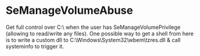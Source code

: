 # SeManageVolumeAbuse

Get full control over C:\ when the user has SeManageVolumePrivilege (allowing to read/write any files). One possible way to get a shell from here is to write a custom dll to C:\Windows\System32\wbem\tzres.dll & call systeminfo to trigger it.